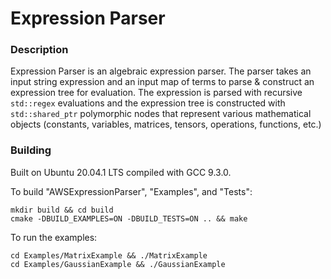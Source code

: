 # Expression Parser



### Description
Expression Parser is an algebraic expression parser. The parser takes an input string expression and an input map of terms to parse & construct an expression tree for evaluation. The expression is parsed with recursive `std::regex` evaluations and the expression tree is constructed with `std::shared_ptr` polymorphic nodes that represent various mathematical objects (constants, variables, matrices, tensors, operations, functions, etc.)



### Building
Built on Ubuntu 20.04.1 LTS compiled with GCC 9.3.0.

To build "AWSExpressionParser", "Examples", and "Tests":
```
mkdir build && cd build
cmake -DBUILD_EXAMPLES=ON -DBUILD_TESTS=ON .. && make
```

To run the examples:
```
cd Examples/MatrixExample && ./MatrixExample
cd Examples/GaussianExample && ./GaussianExample
```
